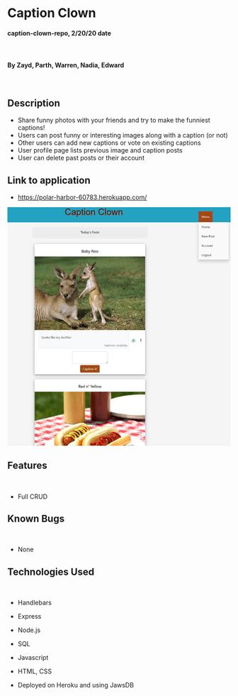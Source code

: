 # Caption Clown

#### caption-clown-repo, 2/20/20 date
​
#### By Zayd, Parth, Warren, Nadia, Edward
​

## Description

- Share funny photos with your friends and try to make the funniest captions!
- Users can post funny or interesting images along with a caption (or not)
- Other users can add new captions or vote on existing captions
- User profile page lists previous image and caption posts
- User can delete past posts or their account

## Link to application
* https://polar-harbor-60783.herokuapp.com/

![Project image](/public/assets/sampleimg/captionclown.png)

## Features
​
*  Full CRUD

## Known Bugs
​
* None
​
## Technologies Used
​
* Handlebars

* Express

* Node.js

* SQL

* Javascript

* HTML, CSS

* Deployed on Heroku and using JawsDB
